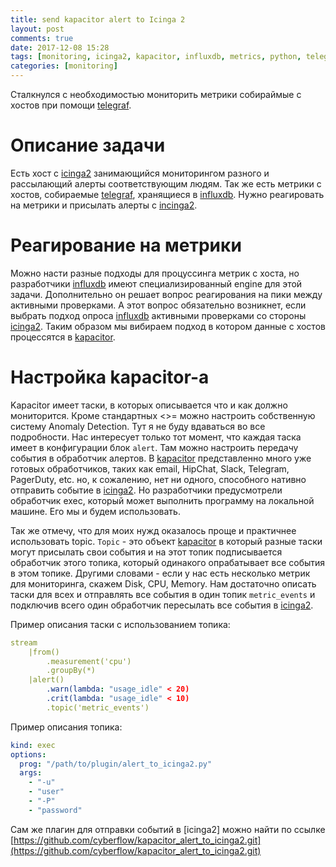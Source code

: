 ```yaml
---
title: send kapacitor alert to Icinga 2
layout: post
comments: true
date: 2017-12-08 15:28
tags: [monitoring, icinga2, kapacitor, influxdb, metrics, python, telegraf]
categories: [monitoring]
---
```


Сталкнулся с необходимостью мониторить метрики собираймые с хостов при помощи [telegraf]().

# Описание задачи
Есть хост с [icinga2][1] занимающийся мониторингом разного и рассылающий алерты соответствующим людям. Так же есть метрики с хостов, собираемые [telegraf][2], хранящиеся в [influxdb][2]. Нужно реагировать на метрики и присылать алерты с [incinga2][1].

# Реагирование на метрики
Можно насти разные подходы для процуссинга метрик с хоста, но разработчики [influxdb][2] имеют специализированный engine для этой задачи. Дополнительно он решает вопрос реагирования на пики между активными проверками. А этот вопрос обязательно возникнет, если выбрать подход опроса [influxdb][2] активными проверками со стороны [icinga2][1]. Таким образом мы вибираем подход в котором данные с хостов процессятся в [kapacitor](https://www.influxdata.com/time-series-platform/kapacitor/).

<!--more-->

# Настройка kapacitor-а
Kapacitor имеет таски, в которых описывается что и как должно мониторится. Кроме стандартных <>= можно настроить собственную систему Anomaly Detection. Тут я не буду вдаваться во все подробности. Нас интересует только тот момент, что каждая таска имеет в конфигурации блок `alert`. Там можно настроить передачу события в обработчик алертов. В [kapacitor][2] представленно много уже готовых обработчиков, таких как email, HipChat, Slack, Telegram, PagerDuty, etc. но, к сожалению, нет ни одного, способного нативно отправить событие в [icinga2][1]. Но разработчики предусмотрели обработчик exec, который может выполнить программу на локальной машине. Его мы и будем использовать.

Так же отмечу, что для моих нужд оказалось проще и практичнее использовать topic. `Topic` - это объект [kapacitor][2] в который разные таски могут присылать свои события и на этот топик подписывается обработчик этого топика, который одинакого опрабатывает все события в этом топике. Другими словами - если у нас есть несколько метрик для мониторинга, скажем Disk, CPU, Memory. Нам достаточно описать таски для всех и отправлять все события в один топик `metric_events` и подключив всего один обработчик пересылать все события в [icinga2][2].

Пример описания таски с использованием топика:
``` yml
stream
    |from()
        .measurement('cpu')
        .groupBy(*)
    |alert()
        .warn(lambda: "usage_idle" < 20)
        .crit(lambda: "usage_idle" < 10)
        .topic('metric_events')
```

Пример описания топика:
``` yml
kind: exec
options:
  prog: "/path/to/plugin/alert_to_icinga2.py"
  args:
    - "-u"
    - "user"
    - "-P"
    - "password"
```

Сам же плагин для отправки событий в [icinga2] можно найти по ссылке [https://github.com/cyberflow/kapacitor_alert_to_icinga2.git](https://github.com/cyberflow/kapacitor_alert_to_icinga2.git)

[1]: https://www.icinga.com "Icinga2"
[2]: https://www.influxdata.com "influxdata"
